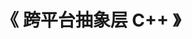 ---
title: "《 跨平台抽象层 C++ 》"
menu:
  main:
    identifier: "deskflow"
    parent: "opensource"
    name: "《 跨平台抽象层 》"
    weight: 10
---